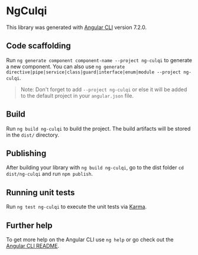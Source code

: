 # NgCulqi

This library was generated with [Angular CLI](https://github.com/angular/angular-cli) version 7.2.0.

## Code scaffolding

Run `ng generate component component-name --project ng-culqi` to generate a new component. You can also use `ng generate directive|pipe|service|class|guard|interface|enum|module --project ng-culqi`.
> Note: Don't forget to add `--project ng-culqi` or else it will be added to the default project in your `angular.json` file. 

## Build

Run `ng build ng-culqi` to build the project. The build artifacts will be stored in the `dist/` directory.

## Publishing

After building your library with `ng build ng-culqi`, go to the dist folder `cd dist/ng-culqi` and run `npm publish`.

## Running unit tests

Run `ng test ng-culqi` to execute the unit tests via [Karma](https://karma-runner.github.io).

## Further help

To get more help on the Angular CLI use `ng help` or go check out the [Angular CLI README](https://github.com/angular/angular-cli/blob/master/README.md).
